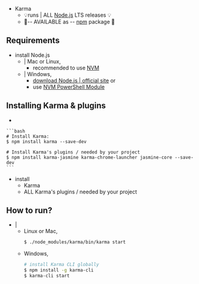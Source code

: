 * Karma
  * 💡runs | ALL [Node.js] LTS releases 💡
  * 👀-- AVAILABLE as -- [npm] package 👀

## Requirements

* install Node.js
  * | Mac or Linux,
    * recommended to use [NVM](https://github.com/creationix/nvm)
  * | Windows,
    * [download Node.js | official site](https://nodejs.org/) or
    * use [NVM PowerShell Module](https://www.powershellgallery.com/packages/nvm)

## Installing Karma & plugins

* 

    ```bash
    # Install Karma:
    $ npm install karma --save-dev
    
    # Install Karma's plugins / needed by your project
    $ npm install karma-jasmine karma-chrome-launcher jasmine-core --save-dev
    ```
  * install 
    * Karma
    * ALL Karma's plugins / needed by your project

## How to run?

* |
  * Linux or Mac,
      ```bash
      $ ./node_modules/karma/bin/karma start
      ```
  * Windows,
    ```bash
    # install Karma CLI globally
    $ npm install -g karma-cli
    $ karma-cli start
    ```
  
[Node.js]: https://nodejs.org/
[npm]: https://www.npmjs.com/package/karma
[NVM]: https://github.com/creationix/nvm
[FAQ]: ./faq.html
